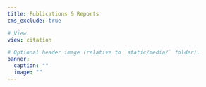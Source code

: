 ```yaml
---
title: Publications & Reports
cms_exclude: true

# View.
view: citation

# Optional header image (relative to `static/media/` folder).
banner:
  caption: ""
  image: ""
---
```

